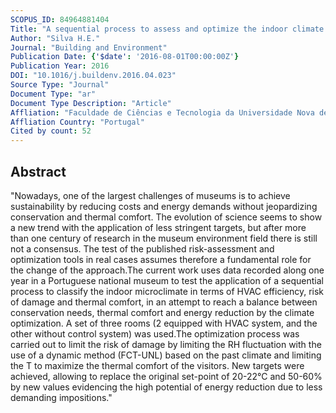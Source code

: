 ```yaml
---
SCOPUS_ID: 84964881404
Title: "A sequential process to assess and optimize the indoor climate in museums"
Author: "Silva H.E."
Journal: "Building and Environment"
Publication Date: {'$date': '2016-08-01T00:00:00Z'}
Publication Year: 2016
DOI: "10.1016/j.buildenv.2016.04.023"
Source Type: "Journal"
Document Type: "ar"
Document Type Description: "Article"
Affliation: "Faculdade de Ciências e Tecnologia da Universidade Nova de Lisboa"
Affliation Country: "Portugal"
Cited by count: 52
---
```


## Abstract
"Nowadays, one of the largest challenges of museums is to achieve sustainability by reducing costs and energy demands without jeopardizing conservation and thermal comfort. The evolution of science seems to show a new trend with the application of less stringent targets, but after more than one century of research in the museum environment field there is still not a consensus. The test of the published risk-assessment and optimization tools in real cases assumes therefore a fundamental role for the change of the approach.The current work uses data recorded along one year in a Portuguese national museum to test the application of a sequential process to classify the indoor microclimate in terms of HVAC efficiency, risk of damage and thermal comfort, in an attempt to reach a balance between conservation needs, thermal comfort and energy reduction by the climate optimization. A set of three rooms (2 equipped with HVAC system, and the other without control system) was used.The optimization process was carried out to limit the risk of damage by limiting the RH fluctuation with the use of a dynamic method (FCT-UNL) based on the past climate and limiting the T to maximize the thermal comfort of the visitors. New targets were achieved, allowing to replace the original set-point of 20-22°C and 50-60% by new values evidencing the high potential of energy reduction due to less demanding impositions."

